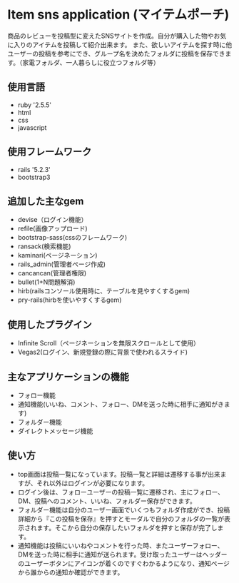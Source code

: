 # Item sns application (マイテムポーチ)

商品のレビューを投稿型に変えたSNSサイトを作成。自分が購入した物やお気に入りのアイテムを投稿して紹介出来ます。
また、欲しいアイテムを探す時に他ユーザーの投稿を参考にでき、グループ名を決めたフォルダに投稿を保存できます。（家電フォルダ、一人暮らしに役立つフォルダ等）

## 使用言語
* ruby '2.5.5'
* html
* css
* javascript

## 使用フレームワーク
* rails '5.2.3'
* bootstrap3

## 追加した主なgem
* devise（ログイン機能）
* refile(画像アップロード)
* bootstrap-sass(cssのフレームワーク)
* ransack(検索機能)
* kaminari(ページネーション)
* rails_admin(管理者ページ作成)
* cancancan(管理者権限)
* bullet(1+N問題解消)
* hirb(railsコンソール使用時に、テーブルを見やすくするgem)
* pry-rails(hirbを使いやすくするgem)

## 使用したプラグイン
* Infinite Scroll（ページネーションを無限スクロールとして使用）
* Vegas2(ログイン、新規登録の際に背景で使われるスライド)

## 主なアプリケーションの機能
* フォロー機能
* 通知機能(いいね、コメント、フォロー、DMを送った時に相手に通知がきます)
* フォルダー機能
* ダイレクトメッセージ機能

## 使い方
* top画面は投稿一覧になっています。投稿一覧と詳細は遷移する事が出来ますが、それ以外はログインが必要になります。
* ログイン後は、フォローユーザーの投稿一覧に遷移され、主にフォロー、DM、投稿へのコメント、いいね、フォルダー保存ができます。
* フォルダー機能は自分のユーザー画面でいくつもフォルダ作成ができ、投稿詳細から『この投稿を保存』を押すとモーダルで自分のフォルダの一覧が表示されます。そこから自分の保存したいフォルダを押すと保存が完了します。
* 通知機能は投稿にいいねやコメントを行った時、またユーザーフォロー、DMを送った時に相手に通知が送られます。受け取ったユーザーはヘッダーのユーザーボタンにアイコンが着くのですぐわかるようになり、通知ページから誰からの通知か確認ができます。


